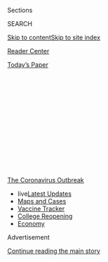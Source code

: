 <div id="app">

<div>

<div>

<div>

<div class="NYTAppHideMasthead css-1q2w90k e1suatyy0">

<div class="section css-ui9rw0 e1suatyy2">

<div class="css-eph4ug er09x8g0">

<div class="css-6n7j50">

</div>

<span class="css-1dv1kvn">Sections</span>

<div class="css-10488qs">

<span class="css-1dv1kvn">SEARCH</span>

</div>

[Skip to content](#site-content)[Skip to site index](#site-index)

</div>

<div id="masthead-section-label" class="css-1wr3we4 eaxe0e00">

[Reader
Center](https://www.nytimes3xbfgragh.onion/section/reader-center)

</div>

<div class="css-10698na e1huz5gh0">

</div>

</div>

<div id="masthead-bar-one" class="section hasLinks css-15hmgas e1csuq9d3">

<div class="css-uqyvli e1csuq9d0">

</div>

<div class="css-1uqjmks e1csuq9d1">

</div>

<div class="css-9e9ivx">

[](https://myaccount.nytimes3xbfgragh.onion/auth/login?response_type=cookie&client_id=vi)

</div>

<div class="css-1bvtpon e1csuq9d2">

[Today’s
Paper](https://www.nytimes3xbfgragh.onion/section/todayspaper)

</div>

</div>

</div>

</div>

<div data-aria-hidden="false">

<div id="site-content" data-role="main">

<div>

<div class="css-1aor85t" style="opacity:0.000000001;z-index:-1;visibility:hidden">

<div class="css-1hqnpie">

<div class="css-epjblv">

<span class="css-17xtcya">[Reader
Center](/section/reader-center)</span><span class="css-x15j1o">|</span><span class="css-fwqvlz">Share
Your Medical Bills for
Coronavirus</span>

</div>

<div class="css-k008qs">

<div class="css-1iwv8en">

<span class="css-18z7m18"></span>

<div>

</div>

</div>

<span class="css-1n6z4y">https://nyti.ms/2XD6Pwj</span>

<div class="css-1705lsu">

<div class="css-4xjgmj">

<div class="css-4skfbu" data-role="toolbar" data-aria-label="Social Media Share buttons, Save button, and Comments Panel with current comment count" data-testid="share-tools">

  - 
  - 
  - 
  - 
    
    <div class="css-6n7j50">
    
    </div>

  - 

</div>

</div>

</div>

</div>

</div>

</div>

<div id="NYT_TOP_BANNER_REGION" class="css-13pd83m">

<div>

<div id="styln-prism-menu-1592847958612" class="section interactive-content interactive-size-medium css-1edisqu">

<div class="css-17ih8de interactive-body">

<div id="scroll-container" class="css-1gj85ro">

[<span class="styln-title-wrap"><span class="css-1pje3qr">The
Coronavirus</span><span class="css-1pje3qr">
Outbreak</span></span>](https://www.nytimes3xbfgragh.onion/news-event/coronavirus?action=click&pgtype=Article&state=default&region=TOP_BANNER&context=storylines_menu)

  - <span class="css-kqxiym" data-emphasize="true">live</span>[Latest
    Updates](https://www.nytimes3xbfgragh.onion/2020/08/04/world/coronavirus-cases.html?action=click&pgtype=Article&state=default&region=TOP_BANNER&context=storylines_menu)
  - [Maps and
    Cases](https://www.nytimes3xbfgragh.onion/interactive/2020/us/coronavirus-us-cases.html?action=click&pgtype=Article&state=default&region=TOP_BANNER&context=storylines_menu)
  - [Vaccine
    Tracker](https://www.nytimes3xbfgragh.onion/interactive/2020/science/coronavirus-vaccine-tracker.html?action=click&pgtype=Article&state=default&region=TOP_BANNER&context=storylines_menu)
  - [College
    Reopening](https://www.nytimes3xbfgragh.onion/2020/08/02/us/covid-college-reopening.html?action=click&pgtype=Article&state=default&region=TOP_BANNER&context=storylines_menu)
  - [Economy](https://www.nytimes3xbfgragh.onion/live/2020/08/04/business/stock-market-today-coronavirus?action=click&pgtype=Article&state=default&region=TOP_BANNER&context=storylines_menu)

</div>

</div>

</div>

</div>

</div>

<div id="top-wrapper" class="css-1sy8kpn">

<div id="top-slug" class="css-l9onyx">

Advertisement

</div>

[Continue reading the main
story](#after-top)

<div class="ad top-wrapper" style="text-align:center;height:100%;display:block;min-height:250px">

<div id="top" class="place-ad" data-position="top" data-size-key="top">

</div>

</div>

<div id="after-top">

</div>

</div>

<div>

<div id="sponsor-wrapper" class="css-1hyfx7x">

<div id="sponsor-slug" class="css-19vbshk">

Supported by

</div>

[Continue reading the main
story](#after-sponsor)

<div id="sponsor" class="ad sponsor-wrapper" style="text-align:center;height:100%;display:block">

</div>

<div id="after-sponsor">

</div>

</div>

<div class="css-186x18t">

</div>

<div class="css-1vkm6nb ehdk2mb0">

# Share Your Medical Bills for Coronavirus

</div>

As we explore how the pandemic is changing U.S. health care, you can
help by showing what you’re being charged for testing and
treatment.

![<span class="css-cch8ym"><span class="css-1dv1kvn">Credit</span><span class="css-cnj6d5 e1z0qqy90" itemprop="copyrightHolder"><span class="css-1ly73wi e1tej78p0">Credit...</span><span>Scott
Gelber</span></span></span>](https://static01.graylady3jvrrxbe.onion/images/2020/07/30/autossell/30up-bills-cover/30up-bills-cover-threeByTwoLargeAt2X.png)

<div class="css-18e8msd">

<div class="css-vp77d3 epjyd6m0">

<div class="css-1baulvz">

By [<span class="css-1baulvz last-byline" itemprop="name">Sarah
Kliff</span>](https://www.nytimes3xbfgragh.onion/by/sarah-kliff)

</div>

</div>

  - Aug. 3,
    2020

  - 
    
    <div class="css-4xjgmj">
    
    <div class="css-d8bdto" data-role="toolbar" data-aria-label="Social Media Share buttons, Save button, and Comments Panel with current comment count" data-testid="share-tools">
    
      - 
      - 
      - 
      - 
        
        <div class="css-6n7j50">
        
        </div>
    
      - 
    
    </div>
    
    </div>

</div>

</div>

<div class="section meteredContent css-1r7ky0e" name="articleBody" itemprop="articleBody">

<div class="css-1fanzo5 StoryBodyCompanionColumn">

<div class="css-53u6y8">

*Have a bill you want to share? Go straight to
the*[*form*](https://www.nytimes3xbfgragh.onion/2020/08/03/reader-center/coronavirus-medical-bills.html#link-61196606)*.*

Americans have been battling surprise coronavirus bills for nearly as
long as they’ve been fighting the disease itself.

I know this because I’m a reporter who has been writing articles about
those bills since mid-February. My
[first](https://www.nytimes3xbfgragh.onion/2020/02/29/upshot/coronavirus-surprise-medical-bills.html)
focused on an American man and his 3-year-old daughter who faced more
than $3,900 in bills for care received during a government-mandated
quarantine.

Since then, my colleagues and I have [written
about](https://www.nytimes3xbfgragh.onion/2020/06/16/upshot/coronavirus-test-cost-varies-widely.html)
$2,315 coronavirus tests and [$401,886
bills](https://www.nytimes3xbfgragh.onion/2020/06/14/nyregion/coronavirus-billing-nyc.html)
for treatment. We’ve discovered that the price of a coronavirus test
[can vary by 2,700 percent within the same emergency
room](https://www.nytimes3xbfgragh.onion/2020/06/29/upshot/coronavirus-tests-unpredictable-prices.html).

</div>

</div>

<div class="css-1fanzo5 StoryBodyCompanionColumn">

<div class="css-53u6y8">

We want to tell more of these stories — and to do that, we need your
help. As we explore how the pandemic is reshaping health care in the
United States, we invite you to show us what you’re being charged for
testing and treatment of Covid-19, and other medical costs that you have
incurred related to
it.

</div>

</div>

<div id="medical-bills-refers" class="section interactive-content interactive-size-scoop css-m2zfm8" data-id="100000007258487">

## 

<div class="css-17ih8de interactive-body" data-sourceid="100000007258487">

<div id="g-graphic" class="g-bg-ribbon-belt g-privacy-widget g-privacy-belt g-privacy-belt-opinion" data-preview-slug="2019-03-12-privacy-collection">

<div class="g-belt-container">

<div class="belt-kicker">

### [The Cost of Care](https://www.nytimes3xbfgragh.onion/spotlight/new-york-shuttered)

We are examining how Americans are grappling with the costs of health
care during the Covid-19 pandemic.

</div>

<div class="belt-wrap">

</div>

</div>

</div>

</div>

</div>

<div class="css-1fanzo5 StoryBodyCompanionColumn">

<div class="css-53u6y8">

I’ve run similar projects that have inspired
[legislation](https://www.vox.com/2019/4/24/18514240/california-surprise-er-bills-zuckerberg)
and demystified American medical billing. Because health care providers
keep their prices secret, your bills play a critical role in helping us
understand how Americans are grappling with medical costs during the
pandemic.

We’re also interested in hearing about how your access to care has
changed. For instance, has it become harder to get an in-person
appointment with your doctor? Or have you seen a provider who has
imposed additional fees because of the pandemic? We welcome submissions
from readers who haven’t had Covid-19 but have seen changes to their
doctor’s offices, hospitals or other providers.

If you’re a health provider, how, if at all, have you changed things? We
want to hear from you, too. Please [share your story
here](https://www.nytimes3xbfgragh.onion/2020/08/03/reader-center/healthcare-workers-coronavirus-care.html).

In addition to drawing on your experiences to inform my stories, we hope
to connect with you later, possibly with email updates or online
gatherings, to talk about how the coronavirus is changing health care.

</div>

</div>

<div class="css-1fanzo5 StoryBodyCompanionColumn">

<div class="css-53u6y8">

Your information will not be shared with anyone. A reporter or editor
may contact you to learn more. If you prefer to share anonymously, you
can do so at
[NYTimes.com/tips](https://www.nytimes3xbfgragh.onion/tips).

## Share Your Medical Bills

</div>

</div>

<div id="cc-share-your-medical-bills" class="section interactive-content interactive-size-scoop css-174j8de" data-id="100000007251936">

<div class="css-17ih8de interactive-body" data-sourceid="100000007251936">

<div id="formpreview" data-host="www.nytimes3xbfgragh.onion" data-formdata="{&quot;name&quot;:&quot;cc-share-your-medical-bills&quot;,&quot;headline&quot;:&quot;Share Your Medical Bills&quot;,&quot;addendum&quot;:&quot;By submitting your medical records, you are choosing to publicly share your protected health information, which is otherwise protected from disclosure by your health care provider under the Health Insurance Portability and Accountability Act. &quot;,&quot;autoreplyBlastId&quot;:null,&quot;slug&quot;:&quot;cc-share-your-medical-bills&quot;,&quot;fields&quot;:[{&quot;textArea&quot;:&quot;&quot;,&quot;rows&quot;:10,&quot;lengthUnit&quot;:&quot;&quot;,&quot;isRequired&quot;:true,&quot;readOnly&quot;:false,&quot;helperText&quot;:&quot;&quot;,&quot;deletable&quot;:true,&quot;fieldType&quot;:&quot;TextAreaField&quot;,&quot;_id&quot;:&quot;5f18a4901a66130010a6d867&quot;,&quot;primaryText&quot;:&quot;Tell us about what happened — what led you to seek care, and what was the experience like? &quot;,&quot;secondaryText&quot;:&quot;&quot;,&quot;attributeSlug&quot;:&quot;f5f18a4901a66130010a6d867_text&quot;,&quot;id&quot;:&quot;5f18a4901a66130010a6d867&quot;,&quot;isNew&quot;:false},{&quot;isRequired&quot;:true,&quot;readOnly&quot;:false,&quot;helperText&quot;:&quot;Name field is required for all forms because of data governance regulations.&quot;,&quot;deletable&quot;:false,&quot;fieldType&quot;:&quot;IdentityTextField&quot;,&quot;_id&quot;:&quot;5f18a4901a66130010a6d868&quot;,&quot;primaryText&quot;:&quot;What is your name?&quot;,&quot;secondaryText&quot;:&quot;Full name preferred&quot;,&quot;attributeSlug&quot;:&quot;f5f18a4901a66130010a6d868_identity&quot;,&quot;id&quot;:&quot;5f18a4901a66130010a6d868&quot;,&quot;isNew&quot;:false},{&quot;isRequired&quot;:true,&quot;readOnly&quot;:false,&quot;helperText&quot;:&quot;Email field is required for all forms because of data governance regulations.&quot;,&quot;deletable&quot;:false,&quot;fieldType&quot;:&quot;EmailField&quot;,&quot;_id&quot;:&quot;5f18a4901a66130010a6d869&quot;,&quot;primaryText&quot;:&quot;What is your email?&quot;,&quot;attributeSlug&quot;:&quot;email_identity&quot;,&quot;id&quot;:&quot;5f18a4901a66130010a6d869&quot;,&quot;isNew&quot;:false},{&quot;textArea&quot;:&quot;&quot;,&quot;rows&quot;:10,&quot;lengthUnit&quot;:&quot;&quot;,&quot;isRequired&quot;:false,&quot;readOnly&quot;:false,&quot;helperText&quot;:&quot;&quot;,&quot;deletable&quot;:true,&quot;fieldType&quot;:&quot;TextAreaField&quot;,&quot;_id&quot;:&quot;5f18a6a31a66130010a6d86b&quot;,&quot;primaryText&quot;:&quot;Are you able to pay this bill? Please share whether it will cause any financial hardship, and if there are any charges you found notable or surprising.&quot;,&quot;secondaryText&quot;:&quot;&quot;,&quot;attributeSlug&quot;:&quot;f5f18a6a31a66130010a6d86b_text&quot;,&quot;id&quot;:&quot;5f18a6a31a66130010a6d86b&quot;,&quot;isNew&quot;:false},{&quot;options&quot;:[&quot;Yes&quot;,&quot;No&quot;],&quot;isRequired&quot;:false,&quot;readOnly&quot;:false,&quot;helperText&quot;:&quot;&quot;,&quot;deletable&quot;:true,&quot;fieldType&quot;:&quot;RadioField&quot;,&quot;_id&quot;:&quot;5f18a6ca41a0520011118845&quot;,&quot;primaryText&quot;:&quot;Do you have health insurance?&quot;,&quot;secondaryText&quot;:&quot;&quot;,&quot;attributeSlug&quot;:&quot;f5f18a6ca41a0520011118845_text&quot;,&quot;id&quot;:&quot;5f18a6ca41a0520011118845&quot;,&quot;isNew&quot;:false},{&quot;allowedTypes&quot;:[&quot;photos&quot;,&quot;documents&quot;],&quot;maxUploads&quot;:null,&quot;isRequired&quot;:false,&quot;readOnly&quot;:false,&quot;helperText&quot;:&quot;&quot;,&quot;deletable&quot;:true,&quot;fieldType&quot;:&quot;MediaUploadField&quot;,&quot;_id&quot;:&quot;5f18a77e41a0520011118847&quot;,&quot;primaryText&quot;:&quot;Do you have a copy of your billing documents? Please upload them here&quot;,&quot;secondaryText&quot;:&quot;We request that you omit sensitive data from your bills, including your name, address and other personal information, before submitting. You can upload a document (PDF), a photo of the bill, or an Explanation of Benefits from your insurer.&quot;,&quot;attributeSlug&quot;:&quot;f5f18a77e41a0520011118847_media&quot;,&quot;id&quot;:&quot;5f18a77e41a0520011118847&quot;,&quot;isNew&quot;:false},{&quot;isRequired&quot;:false,&quot;readOnly&quot;:false,&quot;helperText&quot;:&quot;&quot;,&quot;deletable&quot;:true,&quot;fieldType&quot;:&quot;LocationField&quot;,&quot;_id&quot;:&quot;5f18a80ea9afa90010914a88&quot;,&quot;primaryText&quot;:&quot;What is the name of the hospital or facility where you received treatment? &quot;,&quot;secondaryText&quot;:&quot;Please select the name of the facility as it appears in Google Maps.&quot;,&quot;attributeSlug&quot;:&quot;f5f18a80ea9afa90010914a88_location&quot;,&quot;id&quot;:&quot;5f18a80ea9afa90010914a88&quot;,&quot;isNew&quot;:false},{&quot;options&quot;:[&quot;Paid&quot;,&quot;Outstanding&quot;,&quot;Disputed&quot;,&quot;Other&quot;],&quot;isRequired&quot;:false,&quot;readOnly&quot;:false,&quot;helperText&quot;:&quot;&quot;,&quot;deletable&quot;:true,&quot;fieldType&quot;:&quot;CheckboxField&quot;,&quot;_id&quot;:&quot;5f18a8431a66130010a6d86e&quot;,&quot;primaryText&quot;:&quot;Have you paid this bill or are you disputing it?&quot;,&quot;secondaryText&quot;:&quot;Please select all that apply.&quot;,&quot;attributeSlug&quot;:&quot;f5f18a8431a66130010a6d86e_obj&quot;,&quot;id&quot;:&quot;5f18a8431a66130010a6d86e&quot;,&quot;isNew&quot;:false},{&quot;isRequired&quot;:false,&quot;readOnly&quot;:false,&quot;helperText&quot;:&quot;&quot;,&quot;deletable&quot;:true,&quot;fieldType&quot;:&quot;LocationField&quot;,&quot;_id&quot;:&quot;5f272a9d0412690010455648&quot;,&quot;primaryText&quot;:&quot;Where do you live?&quot;,&quot;secondaryText&quot;:&quot;City or town and state preferred, please. &quot;,&quot;attributeSlug&quot;:&quot;f5f272a9d0412690010455648_location&quot;,&quot;id&quot;:&quot;5f272a9d0412690010455648&quot;,&quot;isNew&quot;:false}],&quot;fieldOrder&quot;:[&quot;5f18a4901a66130010a6d867&quot;,&quot;5f18a6a31a66130010a6d86b&quot;,&quot;5f18a6ca41a0520011118845&quot;,&quot;5f18a77e41a0520011118847&quot;,&quot;5f18a80ea9afa90010914a88&quot;,&quot;5f18a8431a66130010a6d86e&quot;,&quot;5f18a4901a66130010a6d868&quot;,&quot;5f272a9d0412690010455648&quot;,&quot;5f18a4901a66130010a6d869&quot;],&quot;isOpen&quot;:true,&quot;sourcepoolOptin&quot;:false,&quot;documentUploadsEnabled&quot;:true,&quot;closedMessage&quot;:&quot;Sorry, but this form is no longer accepting submissions.&quot;,&quot;thanksMessage&quot;:&quot;Thank you for your submission.&quot;,&quot;suppressHed&quot;:[],&quot;newsletterSignupEnabled&quot;:false,&quot;newsletterSignupHeading&quot;:null,&quot;newsletterSignupSummary&quot;:null,&quot;newsletterSignupProductCode&quot;:null,&quot;newsletterSignupConfirmation&quot;:null,&quot;mediaExportEnabled&quot;:false,&quot;mediaExportSlug&quot;:&quot;attribute&quot;}">

</div>

</div>

</div>

</div>

<div>

</div>

<div>

</div>

<div>

</div>

<div>

<div id="bottom-wrapper" class="css-1ede5it">

<div id="bottom-slug" class="css-l9onyx">

Advertisement

</div>

[Continue reading the main
story](#after-bottom)

<div id="bottom" class="ad bottom-wrapper" style="text-align:center;height:100%;display:block;min-height:90px">

</div>

<div id="after-bottom">

</div>

</div>

</div>

</div>

</div>

## Site Index

<div>

</div>

## Site Information Navigation

  - [© <span>2020</span> <span>The New York Times
    Company</span>](https://help.nytimes3xbfgragh.onion/hc/en-us/articles/115014792127-Copyright-notice)

<!-- end list -->

  - [NYTCo](https://www.nytco.com/)
  - [Contact
    Us](https://help.nytimes3xbfgragh.onion/hc/en-us/articles/115015385887-Contact-Us)
  - [Work with us](https://www.nytco.com/careers/)
  - [Advertise](https://nytmediakit.com/)
  - [T Brand Studio](http://www.tbrandstudio.com/)
  - [Your Ad
    Choices](https://www.nytimes3xbfgragh.onion/privacy/cookie-policy#how-do-i-manage-trackers)
  - [Privacy](https://www.nytimes3xbfgragh.onion/privacy)
  - [Terms of
    Service](https://help.nytimes3xbfgragh.onion/hc/en-us/articles/115014893428-Terms-of-service)
  - [Terms of
    Sale](https://help.nytimes3xbfgragh.onion/hc/en-us/articles/115014893968-Terms-of-sale)
  - [Site
    Map](https://spiderbites.nytimes3xbfgragh.onion)
  - [Help](https://help.nytimes3xbfgragh.onion/hc/en-us)
  - [Subscriptions](https://www.nytimes3xbfgragh.onion/subscription?campaignId=37WXW)

</div>

</div>

</div>

</div>
